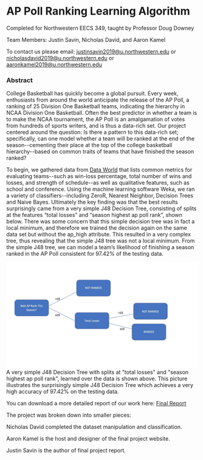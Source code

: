 # AP Poll Ranking Learning Algorithm

Completed for Northwestern EECS 349, taught by Professor Doug Downey


Team Members: Justin Savin, Nicholas David, and Aaron Kamel


To contact us please email: justinsavin2019@u.northwestern.edu or nicholasdavid2019@u.northwestern.edu or aaronkamel2019@u.northwestern.edu

### Abstract

College Basketball has quickly become a global pursuit. Every week, enthusiasts from around the world anticipate the release of the AP Poll, a ranking of 25 Division One Basketball teams, indicating the hierarchy in NCAA Division One Basketball. Often the best predictor in whether a team is to make the NCAA tournament, the AP Poll is an amalgamation of votes from hundreds of sports writers, and is thus a data-rich set. Our project centered around the question: Is there a pattern to this data-rich set; specifically, can one model whether a team will be ranked at the end of the season--cementing their place at the top of the college basketball hierarchy--based on common traits of teams that have finished the season ranked?


To begin, we gathered data from [Data World](https://data.world/mkearney/ncaa-mens-cbb-teams) that lists common metrics for evaluating teams--such as win-loss percentage, total number of wins and losses, and strength of schedule--as well as qualitative features, such as school and conference. Using the machine learning software Weka, we ran a variety of classifiers--including ZeroR, Nearest Neighbor, Decision Trees and Naive Bayes. Ultimately the key finding was that the best results surprisingly came from a very simple J48 Decision Tree, consisting of splits at the features “total losses” and “season highest ap poll rank”, shown below. There was some concern that this simple decision tree was in fact a local minimum, and therefore we trained the decision again on the same data set but without the ap_high attribute. This resulted in a very complex tree, thus revealing that the simple J48 tree was not a local minimum. From the simple J48 tree, we can model a team’s likelihood of finishing a season ranked in the AP Poll consistent for 97.42% of the testing data.

![alt text](https://github.com/akamel19/EECS349-Final-project/blob/master/CutTree.jpg?raw=true)
A very simple J48 Decision Tree with splits at "total losses" and "season highest ap poll rank", learned over the data is shown above. This picture illustrates the surprisingly simple J48 Decision Tree which achieves a very high accuracy of 97.42% on the testing data.

You can download a more detailed report of our work here: [Final Report](https://github.com/akamel19/EECS349-Final-project/blob/master/AP%20Poll%20Ranking%20Learning%20Algorithm.pdf)

The project was broken down into smaller pieces:

Nicholas David completed the dataset manipulation and classification.

Aaron Kamel is the host and designer of the final project website.

Justin Savin is the author of final project report.



